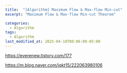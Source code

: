 ```yaml
---
title:  "[Algorithm] Maximum Flow & Max-flow Min-cut"
excerpt: "Maximum Flow & Max-flow Min-cut Theorem"

categories:
  - Algorithm
tags:
  - Algorithm
last_modified_at: 2025-04-18T08:06:00-05:00
---
```


https://everenew.tistory.com/177

https://m.blog.naver.com/jqkt15/222063980106
